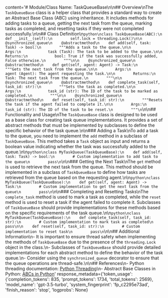 content='# Module/Class Name: TaskQueueBase\n\n## Overview\nThe `TaskQueueBase` class is a helper class that provides a standard way to create an Abstract Base Class (ABC) using inheritance. It includes methods for adding tasks to a queue, getting the next task from the queue, marking tasks as completed, and resetting tasks if they were not completed successfully.\n\n## Class Definition\n```python\nclass TaskQueueBase(ABC):\n    def __init__(self):\n        self.lock = threading.Lock()\n\n    @synchronized_queue\n    @abstractmethod\n    def add(self, task: Task) -> bool:\n        """Adds a task to the queue.\n\n        Args:\n            task (Task): The task to be added to the queue.\n\n        Returns:\n            bool: True if the task was successfully added, False otherwise.\n        """\n\n    @synchronized_queue\n    @abstractmethod\n    def get(self, agent: Agent) -> Task:\n        """Gets the next task from the queue.\n\n        Args:\n            agent (Agent): The agent requesting the task.\n\n        Returns:\n            Task: The next task from the queue.\n        """\n\n    @synchronized_queue\n    @abstractmethod\n    def complete_task(self, task_id: str):\n        """Sets the task as completed.\n\n        Args:\n            task_id (str): The ID of the task to be marked as completed.\n        """\n\n    @synchronized_queue\n    @abstractmethod\n    def reset(self, task_id: str):\n        """Resets the task if the agent failed to complete it.\n\n        Args:\n            task_id (str): The ID of the task to be reset.\n        """\n```\n\n## Functionality and Usage\nThe `TaskQueueBase` class is designed to be used as a base class for creating task queue implementations. It provides a set of abstract methods that must be implemented by subclasses to define the specific behavior of the task queue.\n\n### Adding a Task\nTo add a task to the queue, you need to implement the `add` method in a subclass of `TaskQueueBase`. This method takes a `Task` object as input and returns a boolean value indicating whether the task was successfully added to the queue.\n\n```python\nclass MyTaskQueue(TaskQueueBase):\n    def add(self, task: Task) -> bool:\n        # Custom implementation to add task to the queue\n        pass\n```\n\n### Getting the Next Task\nThe `get` method is used to retrieve the next task from the queue. This method should be implemented in a subclass of `TaskQueueBase` to define how tasks are retrieved from the queue based on the requesting agent.\n\n```python\nclass MyTaskQueue(TaskQueueBase):\n    def get(self, agent: Agent) -> Task:\n        # Custom implementation to get the next task from the queue\n        pass\n```\n\n### Completing and Resetting Tasks\nThe `complete_task` method is used to mark a task as completed, while the `reset` method is used to reset a task if the agent failed to complete it. Subclasses of `TaskQueueBase` should provide implementations for these methods based on the specific requirements of the task queue.\n\n```python\nclass MyTaskQueue(TaskQueueBase):\n    def complete_task(self, task_id: str):\n        # Custom implementation to mark task as completed\n        pass\n\n    def reset(self, task_id: str):\n        # Custom implementation to reset task\n        pass\n```\n\n## Additional Information\n- It is important to ensure thread safety when implementing the methods of `TaskQueueBase` due to the presence of the `threading.Lock` object in the class.\n- Subclasses of `TaskQueueBase` should provide detailed implementations for each abstract method to define the behavior of the task queue.\n- Consider using the `synchronized_queue` decorator to ensure that the queue operations are thread-safe.\n\n## References\n- Python threading documentation: [Python Threading](https://docs.python.org/3/library/threading.html)\n- Abstract Base Classes in Python: [ABCs in Python](https://docs.python.org/3/library/abc.html)' response_metadata={'token_usage': {'completion_tokens': 835, 'prompt_tokens': 1734, 'total_tokens': 2569}, 'model_name': 'gpt-3.5-turbo', 'system_fingerprint': 'fp_c2295e73ad', 'finish_reason': 'stop', 'logprobs': None}
